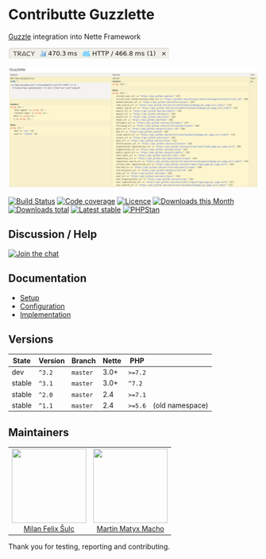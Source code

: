 # Contributte Guzzlette

[Guzzle](https://github.com/guzzle/guzzle) integration into Nette Framework

![Tab](/.docs/assets/tab.png?raw=true)

![Panel](/.docs/assets/panel.png?raw=true)

[![Build Status](https://img.shields.io/travis/contributte/guzzlette.svg?style=flat-square)](https://travis-ci.org/contributte/guzzlette)
[![Code coverage](https://img.shields.io/coveralls/contributte/guzzlette.svg?style=flat-square)](https://coveralls.io/r/contributte/guzzlette)
[![Licence](https://img.shields.io/packagist/l/contributte/guzzlette.svg?style=flat-square)](https://packagist.org/packages/contributte/guzzlette)
[![Downloads this Month](https://img.shields.io/packagist/dm/contributte/guzzlette.svg?style=flat-square)](https://packagist.org/packages/contributte/guzzlette)
[![Downloads total](https://img.shields.io/packagist/dt/contributte/guzzlette.svg?style=flat-square)](https://packagist.org/packages/contributte/guzzlette)
[![Latest stable](https://img.shields.io/packagist/v/contributte/guzzlette.svg?style=flat-square)](https://packagist.org/packages/contributte/guzzlette)
[![PHPStan](https://img.shields.io/badge/PHPStan-enabled-brightgreen.svg?style=flat-square)](https://github.com/phpstan/phpstan)

## Discussion / Help

[![Join the chat](https://img.shields.io/gitter/room/contributte/contributte.svg?style=flat-square)](http://bit.ly/ctteg)

## Documentation

- [Setup](.docs/README.md#usage)
- [Configuration](.docs/README.md#configuration)
- [Implementation](.docs/README.md#implementation)

## Versions

| State       | Version | Branch   | Nette | PHP     | |
|-------------|---------|----------|-------|---------|-|
| dev         | `^3.2`  | `master` | 3.0+  | `>=7.2`  | |
| stable      | `^3.1`  | `master` | 3.0+  | `^7.2`  | |
| stable      | `^2.0`  | `master` | 2.4   | `>=7.1` | |
| stable      | `^1.1`  | `master` | 2.4   | `>=5.6` | (old namespace) |

## Maintainers

<table>
  <tbody>
    <tr>
      <td align="center">
        <a href="https://github.com/f3l1x">
            <img width="150" height="150" src="https://avatars2.githubusercontent.com/u/538058?v=3&s=150">
        </a>
        </br>
        <a href="https://github.com/f3l1x">Milan Felix Šulc</a>
      </td>
      <td align="center">
        <a href="https://github.com/matyx">
            <img width="150" height="150" src="https://avatars2.githubusercontent.com/u/7956225?s=150&v=4">
        </a>
        </br>
        <a href="https://github.com/matyx">Martin Matyx Macho</a>
      </td>
    </tr>
  </tbody>
</table>

Thank you for testing, reporting and contributing.
